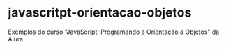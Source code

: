 # javascritpt-orientacao-objetos
Exemplos do curso "JavaScript: Programando a Orientação a Objetos" da Alura
